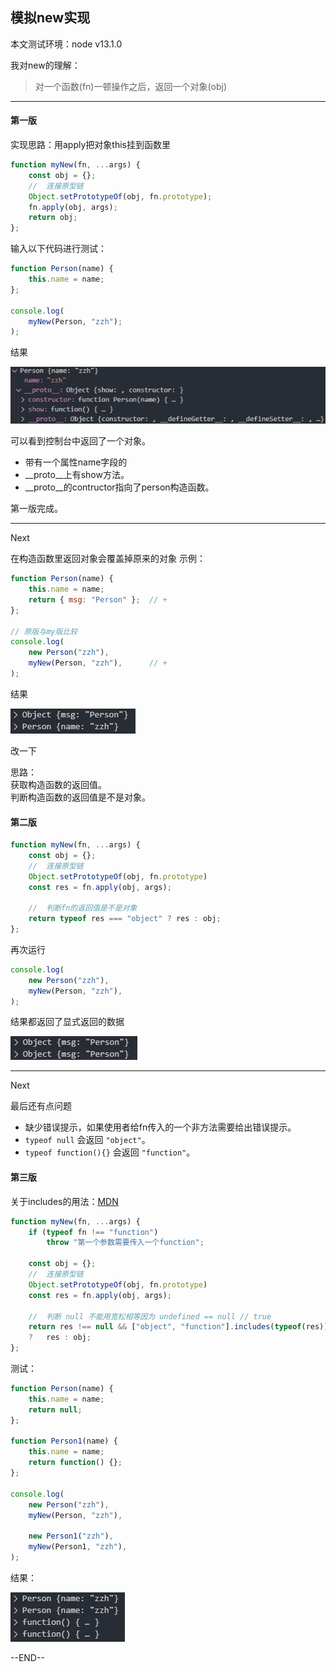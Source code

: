 ## 模拟new实现

本文测试环境：node v13.1.0

我对new的理解：
>对一个函数(fn)一顿操作之后，返回一个对象(obj)

---

#### 第一版
实现思路：用apply把对象this挂到函数里
```javascript
function myNew(fn, ...args) {
    const obj = {};
    //  连接原型链
    Object.setPrototypeOf(obj, fn.prototype);
    fn.apply(obj, args);
    return obj;
};
```

输入以下代码进行测试：
```javascript
function Person(name) {
    this.name = name;
};

console.log(
    myNew(Person, "zzh");
);
```


结果

![](../images/实现new运算符/第一版-1.jpg)

可以看到控制台中返回了一个对象。
- 带有一个属性name字段的
- __proto__上有show方法。
- __proto__的contructor指向了person构造函数。

第一版完成。

---
Next

在构造函数里返回对象会覆盖掉原来的对象 示例：
```javascript
function Person(name) {
    this.name = name;
    return { msg: "Person" };  // +
};

// 原版与my版比较
console.log(
    new Person("zzh"),
    myNew(Person, "zzh"),      // +
);
```
结果

![](../images/实现new运算符/第一版-2.jpg)

改一下

思路：</br>
获取构造函数的返回值。</br>
判断构造函数的返回值是不是对象。


#### 第二版

```javascript
function myNew(fn, ...args) {
    const obj = {};
    //  连接原型链
    Object.setPrototypeOf(obj, fn.prototype)
    const res = fn.apply(obj, args);

    //  判断fn的返回值是不是对象 
    return typeof res === "object" ? res : obj;
};
```

再次运行
```javascript
console.log(
    new Person("zzh"),
    myNew(Person, "zzh"),
);
```

结果都返回了显式返回的数据

![](../images/实现new运算符/第二版-1.jpg)

---
Next

最后还有点问题

- 缺少错误提示，如果使用者给fn传入的一个非方法需要给出错误提示。
- `typeof null` 会返回 `"object"`。
- `typeof function(){}` 会返回 `"function"`。

#### 第三版
关于includes的用法：[MDN](https://developer.mozilla.org/zh-CN/docs/Web/JavaScript/Reference/Global_Objects/Array/includes)
```javascript
function myNew(fn, ...args) {
    if (typeof fn !== "function")
        throw "第一个参数需要传入一个function";

    const obj = {};
    //  连接原型链
    Object.setPrototypeOf(obj, fn.prototype)
    const res = fn.apply(obj, args);

    //  判断 null 不能用宽松相等因为 undefined == null // true
    return res !== null && ["object", "function"].includes(typeof(res))
    ?   res : obj;
};
```

测试：

```javascript
function Person(name) {
    this.name = name;
    return null;
};

function Person1(name) {
    this.name = name;
    return function() {};
};

console.log(
    new Person("zzh"),
    myNew(Person, "zzh"),

    new Person1("zzh"),
    myNew(Person1, "zzh"),
);
```

结果：

![](../images/实现new运算符/第三版-1.jpg)

--END--




